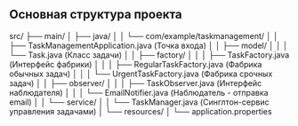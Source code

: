 ## Основная структура проекта

src/
├── main/
│   ├── java/
│   │   └── com/example/taskmanagement/
│   │       ├── TaskManagementApplication.java  (Точка входа)
│   │       ├── model/
│   │       │   └── Task.java                    (Класс задачи)
│   │       ├── factory/
│   │       │   ├── TaskFactory.java            (Интерфейс фабрики)
│   │       │   ├── RegularTaskFactory.java     (Фабрика обычных задач)
│   │       │   └── UrgentTaskFactory.java      (Фабрика срочных задач)
│   │       ├── observer/
│   │       │   ├── TaskObserver.java           (Интерфейс наблюдателя)
│   │       │   └── EmailNotifier.java         (Наблюдатель - отправка email)
│   │       └── service/
│   │           └── TaskManager.java           (Синглтон-сервис управления задачами)
│   └── resources/
│       └── application.properties

